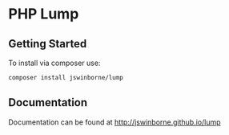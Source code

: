 # PHP Lump
## Getting Started
To install via composer use:
```bash
composer install jswinborne/lump
```
## Documentation
Documentation can be found at http://jswinborne.github.io/lump